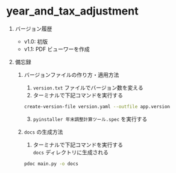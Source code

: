 # year_and_tax_adjustment

1. バージョン履歴
   * v1.0: 初版
   * v1.1: PDF ビューワーを作成

2. 備忘録
   1. バージョンファイルの作り方・適用方法
      1. `version.txt` ファイルでバージョン数を変える
      2. ターミナルで下記コマンドを実行する

      ```Bash
      create-version-file version.yaml --outfile app.version
      ```

      3. `pyinstaller 年末調整計算ツール.spec` を実行する

   2. `docs` の生成方法
      1. ターミナルで下記コマンドを実行する<br>
      `docs` ディレクトリに生成される

      ```Bash
      pdoc main.py -o docs
      ```
